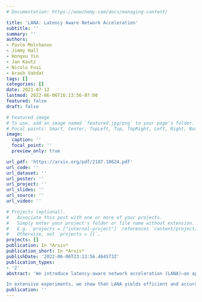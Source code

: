 ```yaml
---
# Documentation: https://wowchemy.com/docs/managing-content/

title: 'LANA: Latency Aware Network Acceleration'
subtitle: ''
summary: ''
authors:
- Pavlo Molchanov
- Jimmy Hall
- Hongxu Yin
- Jan Kautz
- Nicolo Fusi
- Arash Vahdat
tags: []
categories: []
date: 2021-07-12
lastmod: 2022-06-06T16:13:56-07:00
featured: false
draft: false

# Featured image
# To use, add an image named `featured.jpg/png` to your page's folder.
# Focal points: Smart, Center, TopLeft, Top, TopRight, Left, Right, BottomLeft, Bottom, BottomRight.
image:
  caption: ''
  focal_point: ''
  preview_only: true

url_pdf: 'https://arxiv.org/pdf/2107.10624.pdf'
url_code: ''
url_dataset: ''
url_poster: ''
url_project: ''
url_slides: ''
url_source: ''
url_video: ''

# Projects (optional).
#   Associate this post with one or more of your projects.
#   Simply enter your project's folder or file name without extension.
#   E.g. `projects = ["internal-project"]` references `content/project/deep-learning/index.md`.
#   Otherwise, set `projects = []`.
projects: []
publication: In *Arxiv*
publication_short: In *Arxiv*
publishDate: '2022-06-06T23:13:56.484573Z'
publication_types:
- '2'
abstract: 'We introduce latency-aware network acceleration (LANA)–an approach that builds on neural architecture search techniques and teacher-student distillation to accelerate neural networks. LANA consists of two phases: in the first phase, it trains many alternative operations for every layer of the teacher network using layer-wise feature map distillation. In the second phase, it solves the combinatorial selection of efficient operations using a novel constrained integer linear optimization (ILP) approach. ILP brings unique properties as it (i) performs NAS within a few seconds to minutes, (ii) easily satisfies budget constraints, (iii) works on the layer-granularity, (iv) supports a huge search space $O(10^{100})$, surpassing prior search approaches in efficacy and efficiency.

In extensive experiments, we show that LANA yields efficient and accurate models constrained by a target latency budget, while being significantly faster than other techniques. We analyze three popular network architectures: EfficientNetV1, EfficientNetV2 and ResNeST, and achieve up to $3.0\%$ accuracy improvement for all models when compressing larger models to the latency level of smaller models. LANA achieves significant speed-ups (up to 5$\times$) with minor to no accuracy drop on GPU and CPU.'
publication: ''
---
```

